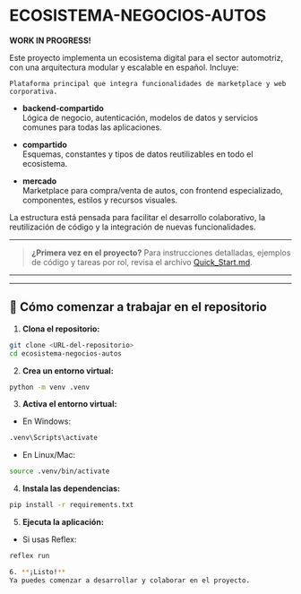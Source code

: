 
# ECOSISTEMA-NEGOCIOS-AUTOS
**WORK IN PROGRESS!**

Este proyecto implementa un ecosistema digital para el sector automotriz, con una arquitectura modular y escalable en español. Incluye:

    Plataforma principal que integra funcionalidades de marketplace y web corporativa.

  - **backend-compartido**  
    Lógica de negocio, autenticación, modelos de datos y servicios comunes para todas las aplicaciones.

  - **compartido**  
    Esquemas, constantes y tipos de datos reutilizables en todo el ecosistema.

  - **mercado**  
    Marketplace para compra/venta de autos, con frontend especializado, componentes, estilos y recursos visuales.


La estructura está pensada para facilitar el desarrollo colaborativo, la reutilización de código y la integración de nuevas funcionalidades.

---

> **¿Primera vez en el proyecto?**
> Para instrucciones detalladas, ejemplos de código y tareas por rol, revisa el archivo [Quick_Start.md](./Quick_Start.md).

---

---

## 🚀 Cómo comenzar a trabajar en el repositorio

1. **Clona el repositorio:**
```bash
git clone <URL-del-repositorio>
cd ecosistema-negocios-autos
```

2. **Crea un entorno virtual:**
```bash
python -m venv .venv
```

3. **Activa el entorno virtual:**
- En Windows:
```bash
.venv\Scripts\activate
```
- En Linux/Mac:
```bash
source .venv/bin/activate
```

4. **Instala las dependencias:**
```bash
pip install -r requirements.txt
```

5. **Ejecuta la aplicación:**
- Si usas Reflex:
```bash
reflex run

6. **¡Listo!**
Ya puedes comenzar a desarrollar y colaborar en el proyecto.
